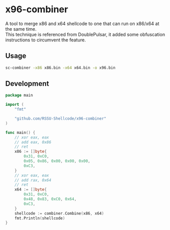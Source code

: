 # x96-combiner
A tool to merge x86 and x64 shellcode to one that can run on x86/x64 at the same time.\
This technique is referenced from DoublePulsar, it added some obfuscation instructions to circumvent the feature.
## Usage
```bash
sc-combiner -x86 x86.bin -x64 x64.bin -o x96.bin
```
## Development
```go
package main

import (
    "fmt"

    "github.com/RSSU-Shellcode/x96-combiner"
)

func main() {
    // xor eax, eax
    // add eax, 0x86
    // ret
    x86 := []byte{
        0x31, 0xC0,
        0x05, 0x86, 0x00, 0x00, 0x00,
        0xC3,
    }
    // xor eax, eax
    // add rax, 0x64
    // ret
    x64 := []byte{
        0x31, 0xC0,
        0x48, 0x83, 0xC0, 0x64,
        0xC3,
    }
    shellcode := combiner.Combine(x86, x64)
    fmt.Println(shellcode)
}
```
